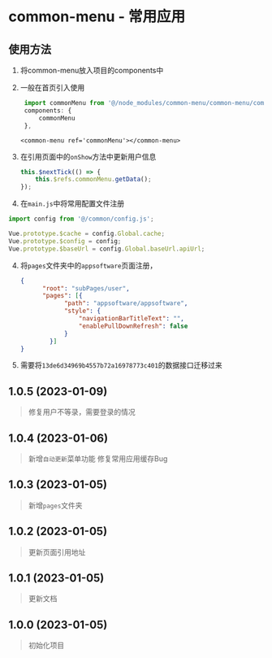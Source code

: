 # common-menu - 常用应用



## 使用方法

1. 将common-menu放入项目的components中

2. 一般在首页引入使用

   ```js
    import commonMenu from '@/node_modules/common-menu/common-menu/common-menu.vue';
	components: {
		commonMenu
	},
   ```

   ```vue
   <common-menu ref='commonMenu'></common-menu>
   ```

   

3. 在引用页面中的`onShow`方法中更新用户信息

   ```js
   this.$nextTick(() => {
       this.$refs.commonMenu.getData();
   });
   ```

   

4. 在`main.js`中将常用配置文件注册

```js
import config from '@/common/config.js';

Vue.prototype.$cache = config.Global.cache;
Vue.prototype.$config = config;
Vue.prototype.$baseUrl = config.Global.baseUrl.apiUrl;
```

4. 将`pages`文件夹中的`appsoftware`页面注册，

   ```json
   {
         "root": "subPages/user",
         "pages": [{
               "path": "appsoftware/appsoftware",
               "style": {
                   "navigationBarTitleText": "",
                   "enablePullDownRefresh": false
               }
           }]
   }
   
   ```
5. 需要将`13de6d34969b4557b72a16978773c401`的数据接口迁移过来



## 1.0.5  (2023-01-09)

> 修复用户不等录，需要登录的情况


## 1.0.4  (2023-01-06)

> 新增`自动更新`菜单功能
> 修复常用应用缓存Bug



## 1.0.3  (2023-01-05)

> 新增`pages`文件夹



## 1.0.2  (2023-01-05)

> 更新页面引用地址

## 1.0.1  (2023-01-05)

> 更新文档

## 1.0.0 (2023-01-05)

> 初始化项目
